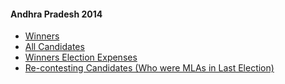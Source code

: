 #### Andhra Pradesh 2014
  * [Winners](https://www.myneta.info/andhra2014/index.php?action=show_winners&sort=default)
  * [All Candidates](https://www.myneta.info/andhra2014/)
  * [Winners Election Expenses](https://www.myneta.info/andhra2014/index.php?action=showWinnersExpense&sortExp=default)
  * [ Re-contesting Candidates (Who were MLAs in Last Election)](https://www.myneta.info/andhra2014/index.php?action=recontestAssetsComparison)